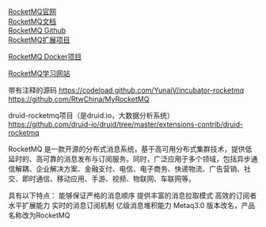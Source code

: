 [RocketMQ官网](http://rocketmq.apache.org/)  
[RocketMQ文档](http://rocketmq.apache.org/docs/quick-start/)  
[RocketMQ Github](https://github.com/apache/rocketmq)  
[RocketMQ扩展项目](https://github.com/apache/rocketmq-externals)  


[RocketMQ Docker项目](https://github.com/apache/rocketmq-docker)  




[RocketMQ学习网站](https://github.com/a2888409/RocketMQ-Learning)  


带有注释的源码
https://codeload.github.com/YunaiV/incubator-rocketmq
https://github.com/RtwChina/MyRocketMQ



druid-rocketmq项目（是druid.io，大数据分析系统）
https://github.com/druid-io/druid/tree/master/extensions-contrib/druid-rocketmq

RocketMQ 是一款开源的分布式消息系统，基于高可用分布式集群技术，提供低延时的、高可靠的消息发布与订阅服务。同时，广泛应用于多个领域，包括异步通信解耦、企业解决方案、金融支付、电信、电子商务、快递物流、广告营销、社交、即时通信、移动应用、手游、视频、物联网、车联网等。

具有以下特点：
能够保证严格的消息顺序
提供丰富的消息拉取模式
高效的订阅者水平扩展能力
实时的消息订阅机制
亿级消息堆积能力
Metaq3.0 版本改名，产品名称改为RocketMQ




